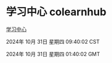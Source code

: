 # 学习中心 colearnhub
[学习中心](http://219.139.197.74:56308/colearnhub/)

2024年 10月 31日 星期四 09:40:02 CST

2024年 10月 31日 星期四 01:40:02 GMT
